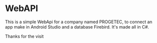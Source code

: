 # WebAPI

This is a simple WebApi for a company named PROGETEC, to connect an app make in Android Studio and a database Firebird. It's made all in C#.

<p>Thanks for the visit</p>
